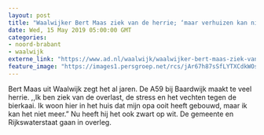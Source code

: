 ```yaml
---
layout: post
title: "Waalwijker Bert Maas ziek van de herrie; ‘maar verhuizen kan niet’"
date: Wed, 15 May 2019 05:00:00 GMT
categories: 
- noord-brabant 
- waalwijk 
externe_link: "https://www.ad.nl/waalwijk/waalwijker-bert-maas-ziek-van-de-herrie-maar-verhuizen-kan-niet~a9c4221b/"
feature_image: "https://images1.persgroep.net/rcs/jAr67h87sSfLYTXCdkWOs89JnSI/diocontent/147428076/_fitwidth/400/?appId=21791a8992982cd8da851550a453bd7f&quality=0.7"
---
```


Bert Maas uit Waalwijk zegt het al jaren. De A59 bij Baardwijk maakt te veel herrie. ,,Ik ben ziek van de overlast, de stress en het vechten tegen de bierkaai. Ik woon hier in het huis dat mijn opa ooit heeft gebouwd, maar ik kan het niet meer.” Nu heeft hij het ook zwart op wit. De gemeente en Rijkswaterstaat gaan in overleg.
